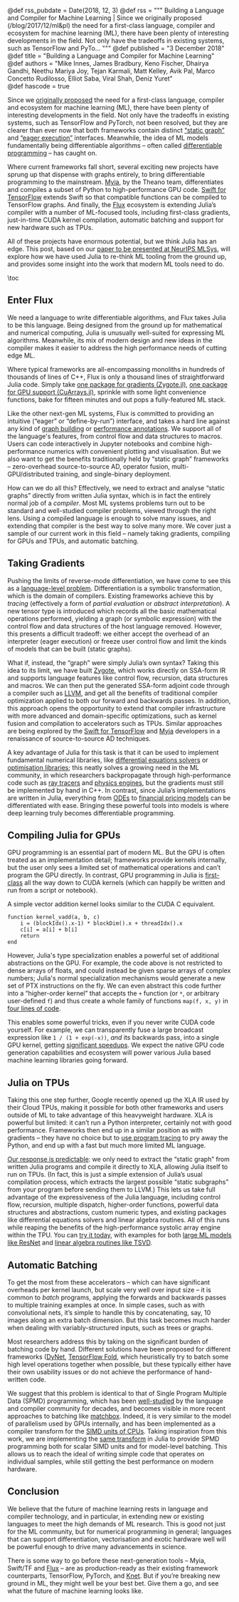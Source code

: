 @def rss_pubdate = Date(2018, 12, 3)
@def rss = """ Building a Language and Compiler for Machine Learning | Since we originally proposed (/blog/2017/12/ml&pl) the need for a first-class language, compiler and ecosystem for machine learning (ML), there have been plenty of interesting developments in the field. Not only have the tradeoffs in existing systems, such as TensorFlow and PyTo... """
@def published = "3 December 2018"
@def title = "Building a Language and Compiler for Machine Learning"
@def authors = "Mike Innes, James Bradbury, Keno Fischer, Dhairya Gandhi, Neethu Mariya Joy, Tejan Karmali, Matt Kelley, Avik Pal, Marco Concetto Rudilosso, Elliot Saba, Viral Shah, Deniz Yuret"  
@def hascode = true

Since we [originally proposed](/blog/2017/12/ml&pl) the need for a first-class language, compiler and ecosystem for machine learning (ML), there have been plenty of interesting developments in the field. Not only have the tradeoffs in existing systems, such as TensorFlow and PyTorch, not been resolved, but they are clearer than ever now that both frameworks contain distinct [“static graph”](https://pytorch.org/docs/master/jit.html) and [“eager execution”](https://www.tensorflow.org/guide/eager) interfaces. Meanwhile, the idea of ML models fundamentally being differentiable algorithms – often called [differentiable programming](https://www.facebook.com/yann.lecun/posts/10155003011462143) – has caught on.

Where current frameworks fall short, several exciting new projects have sprung up that dispense with graphs entirely, to bring differentiable programming to the mainstream. [Myia](https://github.com/mila-udem/myia), by the Theano team, differentiates and compiles a subset of Python to high-performance GPU code. [Swift for TensorFlow](https://github.com/tensorflow/swift) extends Swift so that compatible functions can be compiled to TensorFlow graphs. And finally, the [Flux](https://github.com/FluxML/Flux.jl) ecosystem is extending Julia’s compiler with a number of ML-focused tools, including first-class gradients, just-in-time CUDA kernel compilation, automatic batching and support for new hardware such as TPUs.

All of these projects have enormous potential, but we think Julia has an edge. This post, based on our [paper to be presented at NeurIPS MLSys](https://arxiv.org/abs/1811.01457), will explore how we have used Julia to re-think ML tooling from the ground up, and provides some insight into the work that modern ML tools need to do.

\toc


## Enter Flux

We need a language to write differentiable algorithms, and Flux takes Julia to be this language. Being designed from the ground up for mathematical and numerical computing, Julia is unusually well-suited for expressing ML algorithms.  Meanwhile, its mix of modern design and new ideas in the compiler makes it easier to address the high performance needs of cutting edge ML.

Where typical frameworks are all-encompassing monoliths in hundreds of thousands of lines of C++, Flux is only a thousand lines of straightforward Julia code. Simply take [one package for gradients (Zygote.jl)](https://github.com/FluxML/Zygote.jl), [one package for GPU support (CuArrays.jl)](https://github.com/JuliaGPU/CuArrays.jl/), sprinkle with some light convenience functions, bake for fifteen minutes and out pops a fully-featured ML stack.

Like the other next-gen ML systems, Flux is committed to providing an intuitive (“eager” or “define-by-run”) interface, and takes a hard line against any kind of [graph building](https://www.tensorflow.org/guide/autograph) or [performance annotations](https://pytorch.org/docs/master/jit.html). We support all of the language's features, from control flow and data structures to macros. Users can code interactively in Jupyter notebooks and combine high-performance numerics with convenient plotting and visualisation. But we also want to get the benefits traditionally held by “static graph” frameworks – zero-overhead source-to-source AD, operator fusion, multi-GPU/distributed training, and single-binary deployment.

How can we do all this? Effectively, we need to extract and analyse “static graphs” directly from written Julia syntax, which is in fact the entirely normal job of a *compiler*. Most ML systems problems turn out to be standard and well-studied compiler problems, viewed through the right lens. Using a compiled language is enough to solve many issues, and extending that compiler is the best way to solve many more. We cover just a sample of our current work in this field – namely taking gradients, compiling for GPUs and TPUs, and automatic batching.

## Taking Gradients

Pushing the limits of reverse-mode differentiation, we have come to see this as a [language-level problem](https://arxiv.org/abs/1810.07951). Differentiation is a symbolic transformation, which is the domain of compilers. Existing frameworks achieve this by *tracing* (effectively a form of *partial evaluation* or *abstract interpretation*). A new tensor type is introduced which records all the basic mathematical operations performed, yielding a graph (or symbolic expression) with the control flow and data structures of the host language removed. However, this presents a difficult tradeoff: we either accept the overhead of an interpreter (eager execution) or freeze user control flow and limit the kinds of models that can be built (static graphs).

What if, instead, the “graph” were simply Julia’s own syntax? Taking this idea to its limit, we have built [Zygote](https://github.com/FluxML/Zygote.jl), which works directly on SSA-form IR and supports language features like control flow, recursion, data structures and macros. We can then put the generated SSA-form adjoint code through a compiler such as [LLVM](https://llvm.org/), and get all the benefits of traditional compiler optimization applied to both our forward and backwards passes. In addition, this approach opens the opportunity to extend that compiler infrastructure with more advanced and domain-specific optimizations, such as kernel fusion and compilation to accelerators such as TPUs. Similar approaches are being explored by the [Swift for TensorFlow](https://gist.github.com/rxwei/30ba75ce092ab3b0dce4bde1fc2c9f1d) and [Myia](https://arxiv.org/abs/1810.11530) developers in a renaissance of source-to-source AD techniques.

A key advantage of Julia for this task is that it can be used to implement fundamental numerical libraries, like [differential equations solvers](https://juliadiffeq.org/) or [optimisation libraries](https://github.com/JuliaOpt/JuMP.jl); this neatly solves a growing need in the ML community, in which researchers backpropagate through high-performance code such as [ray tracers](https://people.csail.mit.edu/tzumao/diffrt/) and [physics engines](https://arxiv.org/abs/1611.01652), but the gradients must still be implemented by hand in C++. In contrast, since Julia’s implementations are written in Julia, everything from [ODEs](https://github.com/FluxML/model-zoo/blob/a243e8b192236c30064fcdb7a36f17f3b6823c34/other/diffeq/diffeq.jl) to [financial pricing models](https://wilmott.com/automatic-for-the-greeks/) can be differentiated with ease. Bringing these powerful tools into models is where deep learning truly becomes differentiable programming.

## Compiling Julia for GPUs

GPU programming is an essential part of modern ML. But the GPU is often treated as an implementation detail; frameworks provide kernels internally, but the user only sees a limited set of mathematical operations and can’t program the GPU directly. In contrast, GPU programming in Julia is [first-class](https://devblogs.nvidia.com/gpu-computing-julia-programming-language/) all the way down to CUDA kernels (which can happily be written and run from a script or notebook).

A simple vector addition kernel looks similar to the CUDA C equivalent.

    function kernel_vadd(a, b, c)
        i = (blockIdx().x-1) * blockDim().x + threadIdx().x
        c[i] = a[i] + b[i]
        return
    end

However, Julia's type specialization enables a powerful set of additional abstractions on the GPU. For example, the code above is not restricted to dense arrays of floats, and could instead be given sparse arrays of complex numbers; Julia's normal specialization mechanisms would generate a new set of PTX instructions on the fly. We can even abstract this code further into a “higher-order kernel” that accepts the `+` function (or `*`, or arbitrary user-defined `f`) and thus create a whole family of functions `map(f, x, y)` in [four lines of code](https://mikeinnes.github.io/2017/08/24/cudanative.html).

This enables some powerful tricks, even if you never write CUDA code yourself. For example, we can transparently fuse a large broadcast expression like `1 / (1 + exp(-x))`, *and* its backwards pass, into a single GPU kernel, getting [significant speedups](https://arxiv.org/abs/1810.08297). We expect the native GPU code generation capabilities and ecosystem will power various Julia based machine learning libraries going forward.

## Julia on TPUs

Taking this one step further, Google recently opened up the XLA IR used by their Cloud TPUs, making it possible for both other frameworks and users outside of ML to take advantage of this heavyweight hardware. XLA is powerful but limited: it can’t run a Python interpreter, certainly not with good performance. Frameworks then end up in a similar position as with gradients – they have no choice but to [use program tracing](https://github.com/google/jax) to pry away the Python, and end up with a fast but much more limited ML language.

[Our response is predictable](https://arxiv.org/abs/1810.09868): we only need to extract the “static graph” from written Julia programs and compile it directly to XLA, allowing Julia itself to run on TPUs. (In fact, this is just a simple extension of Julia’s usual compilation process, which extracts the largest possible “static subgraphs” from your program before sending them to LLVM.) This lets us take full advantage of the expressiveness of the Julia language, including control flow, recursion, multiple dispatch, higher-order functions, powerful data structures and abstractions, custom numeric types, and existing packages like differential equations solvers and linear algebra routines. All of this runs while reaping the benefits of the high-performance systolic array engine within the TPU. You can [try it today](https://github.com/JuliaTPU/XLA.jl), with examples for both [large ML models like ResNet](https://github.com/JuliaTPU/XLA.jl/blob/d04c5914bc0d9f7d7fed68233f167d5b67003f7f/examples/resnet/resnet.jl) and [linear algebra routines like TSVD](https://github.com/JuliaTPU/XLA.jl/blob/d04c5914bc0d9f7d7fed68233f167d5b67003f7f/examples/tsvd.jl).

## Automatic Batching

To get the most from these accelerators – which can have significant overheads per kernel launch, but scale very well over input size – it is common to *batch* programs, applying the forwards and backwards passes to multiple training examples at once. In simple cases, such as with convolutional nets, it’s simple to handle this by concatenating, say, 10 images along an extra batch dimension. But this task becomes much harder when dealing with variably-structured inputs, such as trees or graphs.

Most researchers address this by taking on the significant burden of batching code by hand. Different solutions have been proposed for different frameworks ([DyNet](https://dynet.readthedocs.io/en/latest/tutorials_notebooks/Autobatching.html),  [TensorFlow Fold](https://github.com/tensorflow/fold), which heuristically try to batch some high level operations together when possible, but these typically either have their own usability issues or do not achieve the performance of hand-written code.

We suggest that this problem is identical to that of Single Program Multiple Data (SPMD) programming, which has been [well-studied](https://www.cs.cmu.edu/afs/cs.cmu.edu/Web/People/blelloch/papers/Ble90.pdf) by the language and compiler community for decades, and becomes visible in more recent approaches to batching like [matchbox](https://github.com/salesforce/matchbox). Indeed, it is very similar to the model of parallelism used by GPUs internally, and has been implemented as a compiler transform for the [SIMD units of CPUs](https://ispc.github.io/). Taking inspiration from this work, we are implementing the [same transform](https://compilers.cs.uni-saarland.de/projects/wfv/) in Julia to provide SPMD programming both for scalar SIMD units and for model-level batching. This allows us to reach the ideal of writing simple code that operates on individual samples, while still getting the best performance on modern hardware.

## Conclusion

We believe that the future of machine learning rests in language and compiler technology, and in particular, in extending new or existing languages to meet the high demands of ML research. This is good not just for the ML community, but for numerical programming in general; languages that can support differentiation, vectorisation and exotic hardware well will be powerful enough to drive many advancements in science.

There is some way to go before these next-generation tools – Myia, Swift/TF and [Flux](https://fluxml.ai) – are as production-ready as their existing framework counterparts, TensorFlow, PyTorch, and [Knet](https://github.com/denizyuret/Knet.jl). But if you’re breaking new ground in ML, they might well be your best bet. Give them a go, and see what the future of machine learning looks like.
